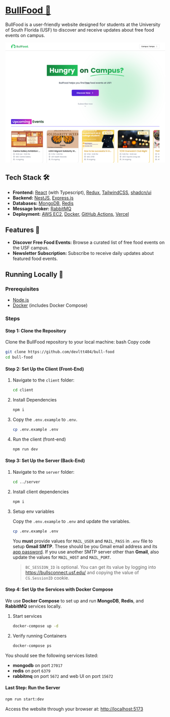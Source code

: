 # [BullFood 🍔](https://bullfood.devltt.site/)

BullFood is a user-friendly website designed for students at the University of South Florida (USF) to discover and receive updates about free food events on campus.

[![BullFood](./screenshot.png)](https://bullfood.devltt.site/)

## Tech Stack 🛠️

- **Frontend:** [React](https://react.dev/) (with Typescript), [Redux](https://redux.js.org/), [TailwindCSS](https://tailwindcss.com/), [shadcn/ui](https://ui.shadcn.com/)
- **Backend:** [NestJS](https://nestjs.com/), [Express.js](https://expressjs.com/)
- **Databases:** [MongoDB](https://www.mongodb.com/), [Redis](https://redis.io/)
- **Message broker:** [RabbitMQ](https://www.rabbitmq.com/)
- **Deployment:** [AWS EC2](https://aws.amazon.com/ec2/), [Docker](https://www.docker.com/), [GitHub Actions](https://github.com/features/actions), [Vercel](https://vercel.com/)

## Features 🚀

- **Discover Free Food Events:** Browse a curated list of free food events on the USF campus.
- **Newsletter Subscription:** Subscribe to receive daily updates about featured food events.

## Running Locally 🧪

### Prerequisites

- [Node.js](https://nodejs.org/en)
- [Docker](https://www.docker.com/) (includes Docker Compose)

### Steps

#### Step 1: Clone the Repository

Clone the BullFood repository to your local machine: bash Copy code

```bash
git clone https://github.com/devltt404/bull-food
cd bull-food
```

#### Step 2: Set Up the Client (Front-End)

1. Navigate to the `client` folder:

   ```bash
   cd client
   ```

2. Install Dependencies

   ```bash
   npm i
   ```

3. Copy the `.env.example` to `.env`.

   ```bash
   cp .env.example .env
   ```

4. Run the client (front-end)
   ```bash
   npm run dev
   ```

#### Step 3: Set Up the Server (Back-End)

1. Navigate to the `server` folder:

   ```bash
   cd ../server
   ```

2. Install client dependencies

   ```bash
   npm i
   ```

3. Setup env variables

   Copy the `.env.example` to `.env` and update the variables.

   ```bash
   cp .env.example .env
   ```

   You **must** provide values for `MAIL_USER` and `MAIL_PASS` in `.env` file to setup **Gmail SMTP**. These should be you Gmail email address and its [app password](https://support.google.com/mail/answer/185833?hl=en&ref_topic=3394217&sjid=5299481938873946335-NA). If you use another SMTP server other than **Gmail**, also update the values for `MAIL_HOST` and `MAIL_PORT`.

   > `BC_SESSION_ID` is optional. You can get its value by logging into https://bullsconnect.usf.edu/ and copying the value of `CG.SessionID` cookie.

#### Step 4: Set Up the Services with Docker Compose

We use **Docker Compose** to set up and run **MongoDB**, **Redis**, and **RabbitMQ** services locally.

1. Start services

   ```bash
   docker-compose up -d
   ```

2. Verify running Containers

   ```bash
   docker-compose ps
   ```

You should see the following services listed:

- **mongodb** on port `27017`
- **redis** on port `6379`
- **rabbitmq** on port `5672` and web UI on port `15672`

#### Last Step: Run the Server

```bash
npm run start:dev
```

Access the website through your browser at: [http://localhost:5173](http://localhost:5173)
